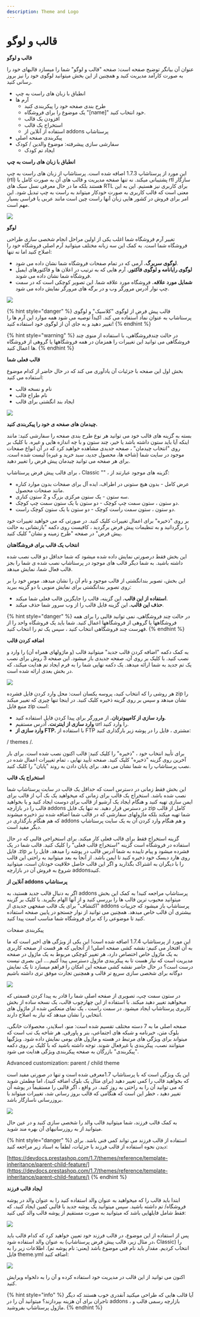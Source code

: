 ```yaml
---
description: Theme and Logo
---
```


# قالب و لوگو

**قالب و لوگو**

عنوان آن بیانگر توضیح صفحه است: صفحه "قالب و لوگو" شما را میسازد قالبهای خود را به صورت کارآمد مدیریت کنید و همچنین از این بخش میتوانید لوگوی خود را نیز بروز رسانی کنید.

* انطباق با زبان های راست به چپ
* آرم ها
  * طرح بندی صفحه خود را پیکربندی کنید
  * یک موضوع را برای فروشگاه "\[name\]" خود انتخاب کنید.
  * افزودن یک قالب
  *  استخراج یک قالب
  * استفاده از آنلاین از addons پرستاشاپ
* پیکربندی صفحه اصلی
* سفارشی سازی پیشرفته: موضوع والدین / کودک
  * ایجاد تم کودک

  
**انطباق با زبان های راست به چپ**

 این مورد از پرستاشاپ 1.7.3 اصافه شده است. پرستاشاپ از زبان های راست به چپ \(rtl\) پشتیبانی میکند. نه تنها صفحه مدیریت و قالب های آن به صورت کامل با rtl سازگار هستند بلکه ما در حال معرفی نسل سبک های RTL برای کاربری نیز هستیم. این به این معنی است که قالب کاربری به صورت خودکار میتواند به راست به چپ تبدیل شود. این امر برای فروش در کشور هایی زبان آنها راست چین است مانند عربی یا فراسی بسیار مهم است.

![](../../../.gitbook/assets/0%20%2815%29.png)

**لوگو**

تغییر آرم فروشگاه شما اغلب یکی از اولین مراحل انجام شخصی سازی طراحی فروشگاه شما است. به کمک این سه زبانه مختلف میتوانید آرم اصلی فروشگاه خود را اصلاح کنید اما نه تنها:

* **لوگوی سربرگ.** آرمی که در تمام صفحات فروشگاه شما نشان داده می شود.
* **لوگوی رایانامه و لوگوی فاکتور.** آرم هایی که به ترتیب در اعلان ها و فاکتورهای ایمیل فروشگاه شما نشان داده می شوند.
* **شمایل مورد علاقه.** فروشگاه مورد علاقه شما. این تصویر کوچکی است که در سمت چپ نوار آدرس مرورگر وب و در برگه های مرورگر نمایش داده می شود.

![](../../../.gitbook/assets/1%20%285%29.png)

{% hint style="danger" %}
قالب پیش فرض از لوگوی "کلاسیک" و لوگوی پرستاشاپ به عنوان نماد استفاده می کند. اکیداً توصیه می شود همه موارد این آرم ها را تغییر دهید و به جای آن از لوگوی خود استفاده کنید!
{% endhint %}

{% hint style="warning" %}
در حالت چندفروشگاهی، با استفاده از منوی چند فروشگاهی می توانید این تغییرات را همزمان در همه فروشگاهها یا گروهی از فروشگاه ها اعمال کنید.
{% endhint %}

**قالب فعلی شما**

بخش اول این صفحه با جزئیات آن یادآوری می کند که در حال حاضر از کدام موضوع استفاده می کنید:

* نام و نسخه قالب
* نام طراح قالب
* ایجاد بند انگشتی برای قالب

![](../../../.gitbook/assets/2%20%281%29.png)

**چیدمان های صفحه ی خود را پیکربندی کنید.**

بسته به گزینه های قالب خود می توانید هر نوع طرح بندی صفحه را سفارشی کنید: مانند اینکه آیا باید ستون داشته باشد یا خیر، چند ستون و با چه اندازه هایی و غیره. با کلیک بر روی "انتخاب چیدمان" ، صفحه جدیدی مشاهده خواهید کرد که در آن انواع صفحات موجود در سایت شما \(شاخه ها، محصول جدید، سبد خرید و غیره\) لیست شده است. برای هر صفحه می توانید چیدمان پیش فرض را تغییر دهید.

برای قالب پیش فرض پرستاشاپ ، Classic "" ، گزینه های موجود عبارتند از:

* عرض کامل - بدون هیچ ستونی در اطراف، ایده آل برای صفحات بدون موارد کناره مانند صفحات محصول.
* سه ستون - یک ستون مرکزی بزرگ و 2 ستون کناری.
* دو ستون ، ستون سمت چپ کوچک - دو ستون با یک ستون سمت چپ کوچک.
* دو ستون ، ستون سمت راست کوچک - دو ستون با یک ستون کوچک راست.

بر روی "ذخیره" برای اعمال تغییرات کلیک کنید. در صورتی که می خواهید تغییرات خود را برگردانید و به تنظیمات پیش فرض برگردید ، کافیست روی دکمه "بازنشانی به حالت پیش فرض" در صفحه "طرح زمینه و نشان" کلیک کنید.

**انتخاب یک قالب برای فروشگاهتان**

این بخش فقط درصورتی نمایش داده شده میشود که شما حداقل دو قالب نصب شده داشته باشید. به شما دیگر قالب های موجود در پرستاشاپ نصب شده ی شما را بجز قالب فعال شما، نمایش میدهد.

این بخش، تصویر بندانگشتی از قالب موجود و نام آن را نشان میدهد. موس خود را بر روی تصویر بندانگشتی برای نمایش منویی با دو گزینه ببرید:

* **استفاده از این قالب.** این گزینه، قالب را جایگزین قالب فعلی شما میکند.
* **حذف این قالب.** این گزینه فایل قالب را از وب سرور شما حذف میکند.

{% hint style="danger" %}
در حالت چند فروشگاهی، نمی توانید قالبی را برای همه فروشگاهها یا گروهی از فروشگاهها اعمال کنید. شما باید یک فروشگاه واحد را از فهرست چند فروشگاهی انتخاب کنید ، سپس یک تم را انتخاب کنید.
{% endhint %}

**اضافه کردن قالب**

به کمک دکمه "اضافه کردن قالب جدید" میتوانید قالب \(و ماژولهای همراه آن\) را وارد و نصب کنید. با کلیک بر روی آن، صفحه جدیدی باز میشود. این صفحه 3 روش برای نصب یک تم جدید به شما ارائه میدهد. یک دکمه نهایی شما را به فرم ایجاد تم هدایت میکند، که در بخش بعدی ارائه شده است.

![](../../../.gitbook/assets/3.png)

هر روشی را که انتخاب کنید، پروسه یکسان است: محل وارد کردن فایل فشرده zip را نشان میدهد و سپس بر روی گزینه ذخیره کلیک کنید. در اینجا تنها چیزی که تغییر میکند منبع فایل zip است:

* **وارد سازی از کامپیوترتان.** از مرورگر برای پیدا کردن فایل استفاده کنید.
* **وارد سازی از اینترنت.** آدرس مستقیم url را وارد کنید.
* **وارد سازی از FTP.** با استفاده از FTP مشتری ، فایل را در پوشه زیر بارگذاری کنید:

 / themes /.

برای تأیید انتخاب خود ، "ذخیره" را کلیک کنید: قالب اکنون نصب شده است. برای بار آخرین روی گزینه "ذخیره" کلیک کنید. صفحه تأیید نهایی ، تمام تغییرات اعمال شده در نصب پرستاشاپ را به شما نشان می دهد. برای پایان دادن به روند "پایان" را کلیک کنید.

**استخراج یک قالب**

این بخش فقط زمانی در دسترس است که حداقل یک قالب در سایت پرستاشاپ شما نصب شده باشد. استخراج یک قالب برای زمانی که میخواهید یک بک آپ از قالب برای ایمن سازی تهیه کنید و هنگام ایجاد یک آرشیو از قالب برای دوست ایجاد کنید و یا بخواهید قالب را در بازارچه addons در دسترس قرار دهید. نه تنها یک فایل zip کامل از قالب شما تهیه میکند بلکه ماژولهای سفارشی که در قالب شما اضافه شده نیز ذخیره میشوند که هم هنگام بارگذاری در addons و هم هنگام وارد کردن آن به یک سایت پرستاشاپ دیگر مفید است.

گزینه استخراج فقط برای قالب فعلی کار میکند. برای استخراجی قالبی که در حال استفاده در فروشگاه است گزینه "استخراج قالب فعلی" را کلیک کنید. قالب شما در یک فایل .zip فشرده میشود و پیام تاییده به شما آدرس قالب در پوشه را میدهد. فایل را بر روی هارد دیسک خود ذخیره کنید تا ایمن باشد. از آنجا به بعد میتوانید به راحتی این قالب را با دیگران به اشتراک بگذارید و اگر این قالب حاصل خلاقیت خودتان است، میتوانید شروع به فروش آن در بازارچه addonsکنید.

**آنلاین از addons پرستاشاپ**

اگر به دنبال قالب جدید هستید، به addons پرستاشاپ مراجعه کنید! به کمک این بخش میتوانید محبوب ترین قالب ها را بررسی کنید و از آنها الهام بگیرید. با کلیک بر گزینه "اکتشاف" برای یک قالب صفحهی جدیدی از addons پرستاشاپ باز میشود که جزییات بیشتری آن قالب خاص میدهد. همچنین می توانید از نوار جستجو در پایین صفحه استفاده کنید تا موضوعی را که برای فروشگاه شما مناسب است پیدا کنید.

پیکربندی صفحات

این مورد از پرستاشاپ 1.7.4 اصافه شده است! این یکی از ویژگی های اخیر است که ما به آن افتخار می کنیم: نقشه کشی صفحه اصلی! از آنجایی که هر قست از صفحه کاربری به یک ماژول خاص اختصاص دارد، هر تغییر کوچکی مربوط به یک ماژول در صفحه مدیریت است که نیاز هست تا به پیکربندی ماژول دسترسی پیدا کنیم.... این بصری نیست درست است؟ در حال حاضر نقشه کشی صفحه این امکان را فراهم میسازد تا یک نمایش دوگانه برای شخصی سازی سریع تر قالب و همچنین تجارت موفق تری داشته باشیم

![](../../../.gitbook/assets/image%20%2819%29.png)

در ستون سمت چپ، تصویری از صفحه اصلی شما را قادر به پیدا کردن قسمتی که میخواهید تغییر دهید میکند. با استفاده از این چهارچوب قالب، یک نسخه ساده از بخش کاربری پرستاشاپ ایجاد میشود. در سمت راست ، یک نمای منعکس شده از ماژول های انتخابی را نشان میدهد که نیاز به اصلاح دارند.

صفحه اصلی ما به 7 دسته مختلف تقسیم شده است: منو، اسلایدر، محصولات خانگی، بلوک متن، خبرنامه و شبکه های اجتماعی، بنر و پاورقی. هر شاخه یک تب است که میتواند برای ویژگی های مرتبط در هسته و ماژول های بومی نمایش داده شود. ویژگیها میتوانند نصب، پیکربندی یا غیرفعال شوند. توجه داشته باشید که با کلیک بر روی دکمه "پیکربندی" بازرگان به صفحه پیکربندی ویژگی هدایت می شود.

Advanced customization: parent / child theme

این یک ویژگی است که با پرستاشاپ 1.7معرفی شده است و تنها در صورتی مفید است که بخواهید قالب را کمی تغییر دهید \(برای مثال یک بلوک اضافه کنید\)، اما مطمئن شوید که می توانید آن را به راحتی به روز کنید. در واقع ، اگر قالبی را مستقیماً در پوشه آن تغییر دهید ، خطر این است که هنگامی که قالب بروز رسانی شد، تغییرات میتواند با بروزرسانی ناسازگار باشد.

![](../../../.gitbook/assets/image%20%2827%29.png)

به کمک قالب فرزند، شما میتوانید قالب والد را شخصی سازی کنید و در عین حال میتوانید از به روزرسانیهای آن بهره مند شوید.

{% hint style="danger" %}
استفاده از قالب فرزند می تواند کمی فنی باشد. برای دیدن نحوه استفاده از قالب فرزند با جزئیات، لطفاً به اسناد زیر مراجعه کنید:

[https://devdocs.prestashop.com/1.7/themes/reference/template-inheritance/parent-child-feature/](https://devdocs.prestashop.com/1.7/themes/reference/template-inheritance/parent-child-feature/)
{% endhint %}

**ایجاد قالب فرزند**

ابتدا باید قالب را که میخواهید به عنوان والد استفاده کنید را به عنوان والد در پوشه فروشگاه/ تم داشته باشید. سپس میتوانید یک پوشه جدید با قالبی کمین ایجاد کنید، که فقط شامل فایلهایی باشد که میتوانید به صورت مستقیم از پوشه قالب والد کپی کنید:

![](../../../.gitbook/assets/image%20%2810%29.png)

پس از استفاده از این موضوع، در قالب فرزند خود تعیین خواهید کرد که کدام قالب باید به عنوان والد استفاده شود \(در مثال زیر، قالب پیش فرض پرستاشاپ، Classic\) را انتخاب کردیم. مقدار باید نام فنی موضوع باشد \(یعنی: نام پوشه تم\). اطلاعات زیر را به فایل theme.yml اضافه کنید:

![](../../../.gitbook/assets/7.png)

اکنون می توانید از این قالب در مدیریت خود استفاده کرده و آن را به دلخواه ویرایش کنید.

{% hint style="info" %}
آیا قالب هایی که طراحی میکنید آنقدری خوب هستند که دیگر تاجران برای آن هزینه بپردازند؟ میتوانید آن را در addons ، بازارچه رسمی قالب و ماژول پرستاشاپ بفروشید.
{% endhint %}

